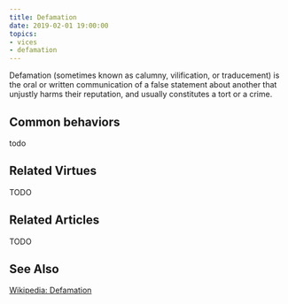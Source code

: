 ```yaml
---
title: Defamation
date: 2019-02-01 19:00:00
topics: 
- vices
- defamation
---
```


Defamation (sometimes known as calumny, vilification, or traducement) is the
oral or written communication of a false statement about another that unjustly
harms their reputation, and usually constitutes a tort or a crime.

## Common behaviors
todo

## Related Virtues
TODO

## Related Articles
TODO	

## See Also
[Wikipedia: Defamation](https://en.wikipedia.org/wiki/Defamation)
